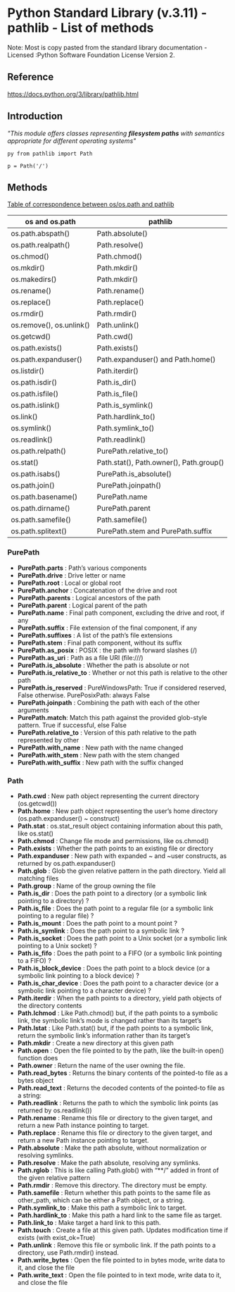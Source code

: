 # Python Standard Library (v.3.11) - pathlib - List of methods

Note: Most is copy pasted from the standard library documentation - Licensed :Python Software Foundation License Version 2.

## Reference

https://docs.python.org/3/library/pathlib.html

## Introduction

*"This module offers classes representing **filesystem paths** with semantics appropriate for different operating systems"*

`py from pathlib import Path`

`p = Path('/')`

## Methods

[Table of correspondence between os/os.path and pathlib ](https://docs.python.org/3/library/pathlib.html?highlight=path#module-pathlib)

| os and os.path           | pathlib                                 |
|--------------------------|-----------------------------------------|
| os.path.abspath()        | Path.absolute()                         |
| os.path.realpath()       | Path.resolve()                          |
| os.chmod()               | Path.chmod()                            |
| os.mkdir()               | Path.mkdir()                            |
| os.makedirs()            | Path.mkdir()                            |
| os.rename()              | Path.rename()                           |
| os.replace()             | Path.replace()                          |
| os.rmdir()               | Path.rmdir()                            |
| os.remove(), os.unlink() | Path.unlink()                           |
| os.getcwd()              | Path.cwd()                              |
| os.path.exists()         | Path.exists()                           |
| os.path.expanduser()     | Path.expanduser() and Path.home()       |
| os.listdir()             | Path.iterdir()                          |
| os.path.isdir()          | Path.is_dir()                           |
| os.path.isfile()         | Path.is_file()                          |
| os.path.islink()         | Path.is_symlink()                       |
| os.link()                | Path.hardlink_to()                      |
| os.symlink()             | Path.symlink_to()                       |
| os.readlink()            | Path.readlink()                         |
| os.path.relpath()        | PurePath.relative_to()                  |
| os.stat()                | Path.stat(), Path.owner(), Path.group() |
| os.path.isabs()          | PurePath.is_absolute()                  |
| os.path.join()           | PurePath.joinpath()                     |
| os.path.basename()       | PurePath.name                           |
| os.path.dirname()        | PurePath.parent                         |
| os.path.samefile()       | Path.samefile()                         |
| os.path.splitext()       | PurePath.stem and PurePath.suffix       |

### PurePath

- **PurePath.parts** : Path’s various components
- **PurePath.drive** : Drive letter or name
- **PurePath.root** : Local or global root
- **PurePath.anchor** : Concatenation of the drive and root
- **PurePath.parents** : Logical ancestors of the path
- **PurePath.parent** : Logical parent of the path
- **PurePath.name** : Final path component, excluding the drive and root, if any
- **PurePath.suffix** : File extension of the final component, if any
- **PurePath.suffixes** : A list of the path’s file extensions
- **PurePath.stem** : Final path component, without its suffix
- **PurePath.as_posix** : POSIX : the path with forward slashes (/)
- **PurePath.as_uri** : Path as a file URI (file:///)
- **PurePath.is_absolute** : Whether the path is absolute or not
- **PurePath.is_relative_to** : Whether or not this path is relative to the other path
- **PurePath.is_reserved** : PureWindowsPath: True if considered reserved, False otherwise. PurePosixPath: always False
- **PurePath.joinpath** : Combining the path with each of the other arguments
- **PurePath.match**: Match this path against the provided glob-style pattern. True if successful, else False
- **PurePath.relative_to** : Version of this path relative to the path represented by other
- **PurePath.with_name** : New path with the name changed
- **PurePath.with_stem** : New path with the stem changed
- **PurePath.with_suffix** : New path with the suffix changed

### Path

- **Path.cwd** : New path object representing the current directory (os.getcwd())
- **Path.home** : New path object representing the user’s home directory (os.path.expanduser() ~ construct)
- **Path.stat** : os.stat_result object containing information about this path, like os.stat()
- **Path.chmod** : Change file mode and permissions, like os.chmod()
- **Path.exists** : Whether the path points to an existing file or directory
- **Path.expanduser** : New path with expanded ~ and ~user constructs, as returned by os.path.expanduser() 
- **Path.glob** : Glob the given relative pattern in the path directory. Yield all matching files
- **Path.group** : Name of the group owning the file                                                          
- **Path.is_dir** : Does the path point to a directory (or a symbolic link pointing to a directory) ?
- **Path.is_file** : Does the path point to a regular file (or a symbolic link pointing to a regular file) ?
- **Path.is_mount** : Does the path point to a mount point ?
- **Path.is_symlink** : Does the path point to a symbolic link ?
- **Path.is_socket** : Does the path point to a Unix socket (or a symbolic link pointing to a Unix socket) ?
- **Path.is_fifo** : Does the path point to a FIFO (or a symbolic link pointing to a FIFO) ?
- **Path.is_block_device** : Does the path point to a block device (or a symbolic link pointing to a block device) ?
- **Path.is_char_device** : Does the path point to a character device (or a symbolic link pointing to a character device) ?
- **Path.iterdir** : When the path points to a directory, yield path objects of the directory contents
- **Path.lchmod** : Like Path.chmod() but, if the path points to a symbolic link, the symbolic link’s mode is changed rather than its target’s
- **Path.lstat** : Like Path.stat() but, if the path points to a symbolic link, return the symbolic link’s information rather than its target’s
- **Path.mkdir** : Create a new directory at this given path 
- **Path.open** : Open the file pointed to by the path, like the built-in open() function does
- **Path.owner** : Return the name of the user owning the file.
- **Path.read_bytes** : Returns the binary contents of the pointed-to file as a bytes object
- **Path.read_text** : Returns the decoded contents of the pointed-to file as a string: 
- **Path.readlink** : Returns the path to which the symbolic link points (as returned by os.readlink())
- **Path.rename** : Rename this file or directory to the given target, and return a new Path instance pointing to target.
- **Path.replace** : Rename this file or directory to the given target, and return a new Path instance pointing to target.
- **Path.absolute** : Make the path absolute, without normalization or resolving symlinks.
- **Path.resolve** : Make the path absolute, resolving any symlinks.
- **Path.rglob** : This is like calling Path.glob() with “**/” added in front of the given relative pattern
- **Path.rmdir** : Remove this directory. The directory must be empty.
- **Path.samefile** : Return whether this path points to the same file as other_path, which can be either a Path object, or a string.
- **Path.symlink_to** : Make this path a symbolic link to target.
- **Path.hardlink_to** : Make this path a hard link to the same file as target.
- **Path.link_to** : Make target a hard link to this path.
- **Path.touch** : Create a file at this given path. Updates modification time if exists (with exist_ok=True)
- **Path.unlink** : Remove this file or symbolic link. If the path points to a directory, use Path.rmdir() instead.
- **Path.write_bytes** : Open the file pointed to in bytes mode, write data to it, and close the file
- **Path.write_text** : Open the file pointed to in text mode, write data to it, and close the file
